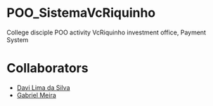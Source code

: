 # POO_SistemaVcRiquinho
College disciple POO activity VcRiquinho investment office, Payment System

# Collaborators
<ul>
<li><a href="https://github.com/DavLM">Davi Lima da Silva</a></li>
<li><a href="https://github.com/meira-gabriel">Gabriel Meira</a></li>
</ul>

